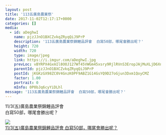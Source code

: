 ```yaml
---
layout: post
title: '113五廣島農業祭' 
date: 2017-11-02T12:17:17+0000 
categories: [] 
media:
  - id: aDeghwI
    name: pjzJJnO1BXCZvkqZRyqQiJ9PrP
    description: '113五廣島農業祭錦鯉品評會  白寫50部，哪尾會勝出呢？'   
    height: 720
    width: 720
    type: image/jpeg
    link: https://i.imgur.com/aDeghwI.jpg
    prevLoc: vBYRPX4GxmIl8OOJ127Wf45VWGm45xsry9RjlRVnS3EropJAjMuXLjD6XnXvIzB4WXknJpFXkDLYQ9Gqf7w3QOLXkKtkA3wE64NGSQnK8LGwlNc0V9JNOYVEtWrXoK1EvZiADnmpv6MvF59RRX9rA7sY5D3ZD70McznEYQPPqOf0Q8gAEOO3FAQl8jA6DQSzwyLPJYy1cjgly7zZq4s5ZmwWXZq3fXrXgvEAQ7FN2JBrqkorhK1jDWBjg9i8wVKBZBKj
    parentId: pjzJJnO1BXCZvkqZRyqQiJ9PrP
    postId: jKGKzGX98ZC0V4GnzK0PF9ABZ1G14GsYQ9D27oGjun3Dxm1QoyCMZ
    factor: 1.00
    portrait: 0
    mInfo: 0P0bJq6cyYiDLhl
message: '113五廣島農業祭錦鯉品評會  白寫50部，哪尾會勝出呢？'  
---
```


11/3(五)廣島農業祭錦鯉品評會  
白寫50部，哪尾會勝出呢？


[//]: #media:  
<a href="https://i.imgur.com/aDeghwI.jpg"><img class="postImage" src="https://i.imgur.com/aDeghwIh.jpg" />  
11/3(五)廣島農業祭錦鯉品評會
白寫50部，哪尾會勝出呢？  
 </a>   
